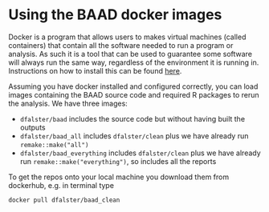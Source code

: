 # Using the BAAD docker images

Docker is a program that allows users to makes virtual machines (called containers) that contain all the software needed to run a program or analysis. As such it is a tool that can be used to guarantee some software will always run the same way, regardless of the environment it is running in. Instructions on how to install this can be found [here](https://docs.docker.com).

Assuming you have docker installed and configured correctly, you can load images containing the BAAD source code and required R packages to rerun the analysis. We have three images:

- `dfalster/baad` includes the source code but without having built the outputs
- `dfalster/baad_all` includes `dfalster/clean` plus we have already run `remake::make("all")`
- `dfalster/baad_everything` includes `dfalster/clean` plus we have already run `remake::make("everything")`, so includes all the reports

To get the repos onto your local machine you download them from dockerhub, e.g. in terminal type

    docker pull dfalster/baad_clean
